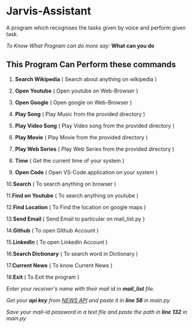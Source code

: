 # Jarvis-Assistant

A program which recognises the tasks given by voice and perform given task.

_*To Know What Program can do more say:*_
  **What can you do**
 

## This Program Can Perform these commands

1. **Search Wikipedia** ( Search about anything on wikipedia )

2. **Open Youtube** ( Open youtube on Web-Browser )

3. **Open Google** ( Open google on Web-Browser )

4. **Play Song** ( Play Music from the provided directory )

5. **Play Video Song** ( Play Video song from the provided directory )

6. **Play Movie** ( Play Movie from the provided directory )

7. **Play Web Series** ( Play Web Series from the provided directory )

8. **Time** ( Get the current time of your system )

9. **Open Code** ( Open VS-Code application on your system )

10.**Search** ( To search anything on browser )

11.**Find on Youtube** ( To search anything on youtube )

12.**Find Location** ( To Find the location on google maps )

13.**Send Email** ( Send Email to particular on mail_list.py )

14.**Github** ( To open Github Account )

15.**LinkedIn** ( To open LinkedIn Account )

16.**Search Dictionary** ( To search word in Dictionary )

17.**Current News** ( To know Current News )

18.**Exit** ( To Exit the program )


*Enter your receiver's *name* with their *mail id* in **mail_list** file.*

*Get your **api key** from [NEWS API](https://newsapi.org/) and paste it in **line 58** in main.py*

_Save your mail-id *password* in a text file and paste the path in **line 132** in main.py_

